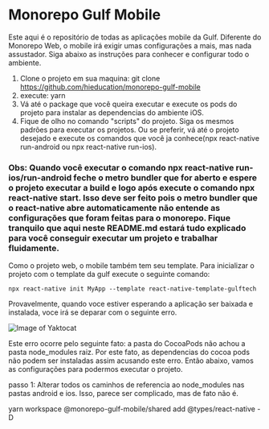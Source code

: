 # Monorepo Gulf Mobile

Este aqui é o repositório de todas as aplicações mobile da Gulf. Diferente do Monorepo Web, o mobile irá exigir umas configurações a mais, mas nada assustador. Siga abaixo as instruções para conhecer e configurar todo o ambiente.

1. Clone o projeto em sua maquina: git clone https://github.com/hieducation/monorepo-gulf-mobile
2. execute: yarn
3. Vá até o package que você queira executar e execute os pods do projeto para instalar as dependencias do ambiente iOS.
4. Fique de olho no comando "scripts" do projeto. Siga os mesmos padrões para executar os projetos. Ou se preferir, vá até o projeto desejado e execute os comandos que você ja conhece(npx react-native run-android ou npx react-native run-ios).

### Obs: Quando você executar o comando npx react-native run-ios/run-android feche o metro bundler que for aberto e espere o projeto executar a build e logo após execute o comando npx react-native start. Isso deve ser feito pois o metro bundler que o react-native abre automaticamente não entende as configurações que foram feitas para o monorepo. Fique tranquilo que aqui neste README.md estará tudo explicado para você conseguir executar um projeto e trabalhar fluidamente.

Como o projeto web, o mobile também tem seu template. Para inicializar o projeto com o template da gulf execute o seguinte comando:

```
npx react-native init MyApp --template react-native-template-gulftech
```

Provavelmente, quando voce estiver esperando a aplicação ser baixada e instalada, voce irá se deparar com o seguinte erro.

![Image of Yaktocat](https://github.com/hieducation/monorepo-gulf-mobile/blob/master/images/errorcocoapods.png)

Este erro ocorre pelo seguinte fato: a pasta do CocoaPods não achou a pasta node_modules raiz. Por este fato, as dependencias do cocoa pods não podem ser instaladas assim acusando este erro. Então abaixo, vamos as configurações para podermos executar o projeto.

passo 1:
Alterar todos os caminhos de referencia ao node_modules nas pastas android e ios. Isso, parece ser complicado, mas de fato não é.

yarn workspace @monorepo-gulf-mobile/shared add @types/react-native -D
